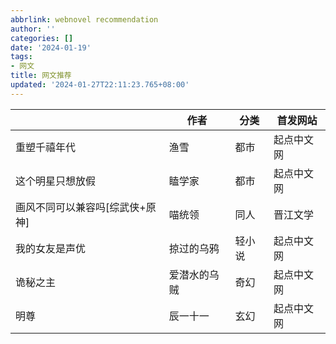 ```yaml
---
abbrlink: webnovel recommendation
author: ''
categories: []
date: '2024-01-19'
tags:
- 网文
title: 网文推荐
updated: '2024-01-27T22:11:23.765+08:00'
---
```

|                                 | 作者         | 分类   | 首发网站   |
| ------------------------------- | ------------ | ------ | ---------- |
| 重塑千禧年代                    | 渔雪         | 都市   | 起点中文网 |
| 这个明星只想放假                | 瞌学家       | 都市   | 起点中文网 |
| 画风不同可以兼容吗[综武侠+原神] | 喵统领       | 同人   | 晋江文学   |
| 我的女友是声优                  | 掠过的乌鸦   | 轻小说 | 起点中文网 |
| 诡秘之主                        | 爱潜水的乌贼 | 奇幻   | 起点中文网 |
| 明尊                            | 辰一十一     | 玄幻   | 起点中文网 |

